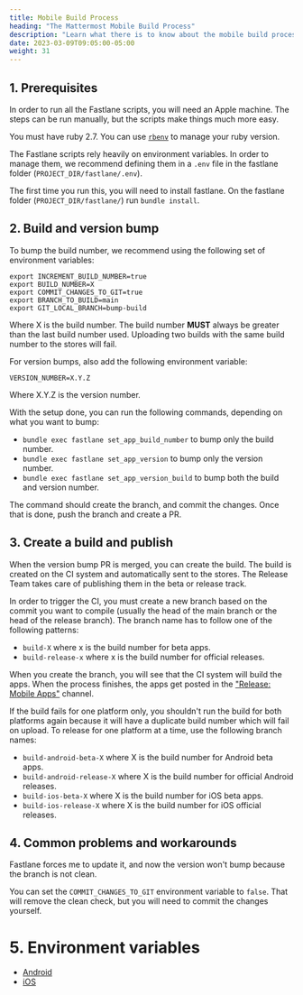 ```yaml
---
title: Mobile Build Process
heading: "The Mattermost Mobile Build Process"
description: "Learn what there is to know about the mobile build process for Mattermost's applications."
date: 2023-03-09T09:05:00-05:00
weight: 31
---
```


## 1. Prerequisites

In order to run all the Fastlane scripts, you will need an Apple machine. The steps can be run manually, but the scripts make things much more easy.

You must have ruby 2.7. You can use [`rbenv`](https://github.com/rbenv/rbenv) to manage your ruby version.

The Fastlane scripts rely heavily on environment variables. In order to manage them, we recommend defining them in a `.env` file in the fastlane folder (`PROJECT_DIR/fastlane/.env`).

The first time you run this, you will need to install fastlane. On the fastlane folder (`PROJECT_DIR/fastlane/`) run `bundle install`.

## 2. Build and version bump
To bump the build number, we recommend using the following set of environment variables:
```
export INCREMENT_BUILD_NUMBER=true
export BUILD_NUMBER=X
export COMMIT_CHANGES_TO_GIT=true
export BRANCH_TO_BUILD=main
export GIT_LOCAL_BRANCH=bump-build
```
Where X is the build number. The build number **MUST** always be greater than the last build number used. Uploading two builds with the same build number to the stores will fail.

For version bumps, also add the following environment variable:
```
VERSION_NUMBER=X.Y.Z
```
Where X.Y.Z is the version number.

With the setup done, you can run the following commands, depending on what you want to bump:
- `bundle exec fastlane set_app_build_number` to bump only the build number.
- `bundle exec fastlane set_app_version` to bump only the version number.
- `bundle exec fastlane set_app_version_build` to bump both the build and version number.

The command should create the branch, and commit the changes. Once that is done, push the branch and create a PR.

## 3. Create a build and publish
When the version bump PR is merged, you can create the build. The build is created on the CI system and automatically sent to the stores. The Release Team takes care of publishing them in the beta or release track.

In order to trigger the CI, you must create a new branch based on the commit you want to compile (usually the head of the main branch or the head of the release branch). The branch name has to follow one of the following patterns:

- `build-X` where x is the build number for beta apps.
- `build-release-x` where x is the build number for official releases.

When you create the branch, you will see that the CI system will build the apps. When the process finishes, the apps get posted in the ["Release: Mobile Apps"](https://community.mattermost.com/core/channels/release-mobile-apps) channel.

If the build fails for one platform only, you shouldn't run the build for both platforms again because it will have a duplicate build number which will fail on upload. To release for one platform at a time, use the following branch names:
- `build-android-beta-X` where X is the build number for Android beta apps.
- `build-android-release-X` where X is the build number for official Android releases.
- `build-ios-beta-X` where X is the build number for iOS beta apps.
- `build-ios-release-X` where X is the build number for iOS official releases.

## 4. Common problems and workarounds
Fastlane forces me to update it, and now the version won't bump because the branch is not clean.

You can set the `COMMIT_CHANGES_TO_GIT` environment variable to `false`. That will remove the clean check, but you will need to commit the changes yourself.

# 5. Environment variables
- [Android](https://developers.mattermost.com/contribute/more-info/mobile/build-your-own/android/#5-configure-environment-variables)
- [iOS](https://developers.mattermost.com/contribute/more-info/mobile/build-your-own/ios/#4-configure-environment-variables)
